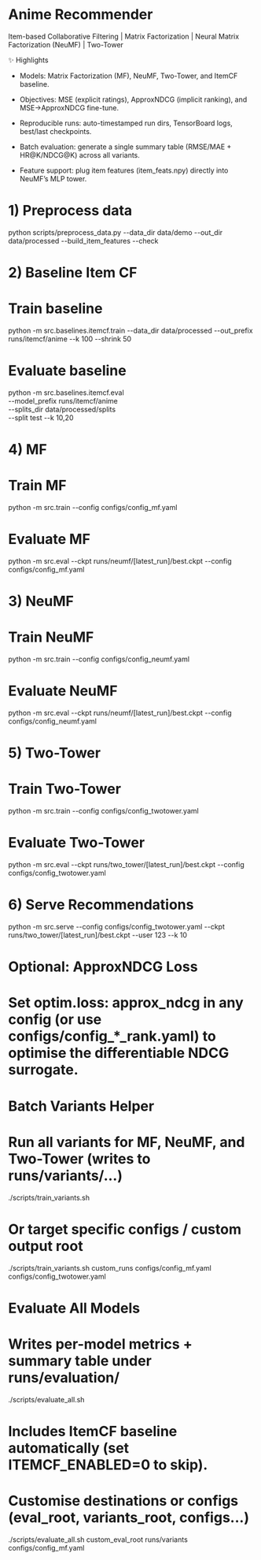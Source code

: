 # Anime Recommender
Item-based Collaborative Filtering | Matrix Factorization | Neural Matrix Factorization (NeuMF) | Two-Tower

✨ Highlights

- Models: Matrix Factorization (MF), NeuMF, Two-Tower, and ItemCF baseline.

- Objectives: MSE (explicit ratings), ApproxNDCG (implicit ranking), and MSE→ApproxNDCG fine-tune.

- Reproducible runs: auto-timestamped run dirs, TensorBoard logs, best/last checkpoints.

- Batch evaluation: generate a single summary table (RMSE/MAE + HR@K/NDCG@K) across all variants.

- Feature support: plug item features (item_feats.npy) directly into NeuMF’s MLP tower.


# 1) Preprocess data
python scripts/preprocess_data.py --data_dir data/demo --out_dir data/processed --build_item_features --check

# 2) Baseline Item CF
# Train baseline
python -m src.baselines.itemcf.train --data_dir data/processed --out_prefix runs/itemcf/anime --k 100 --shrink 50

# Evaluate baseline
python -m src.baselines.itemcf.eval \
  --model_prefix runs/itemcf/anime \
  --splits_dir data/processed/splits \
  --split test --k 10,20

# 4) MF
# Train MF
python -m src.train --config configs/config_mf.yaml

# Evaluate MF
python -m src.eval --ckpt runs/neumf/[latest_run]/best.ckpt --config configs/config_mf.yaml

# 3) NeuMF
# Train NeuMF
python -m src.train --config configs/config_neumf.yaml

# Evaluate NeuMF
python -m src.eval --ckpt runs/neumf/[latest_run]/best.ckpt --config configs/config_neumf.yaml

# 5) Two-Tower
# Train Two-Tower
python -m src.train --config configs/config_twotower.yaml

# Evaluate Two-Tower
python -m src.eval --ckpt runs/two_tower/[latest_run]/best.ckpt --config configs/config_twotower.yaml

# 6) Serve Recommendations
python -m src.serve --config configs/config_twotower.yaml --ckpt runs/two_tower/[latest_run]/best.ckpt --user 123 --k 10

# Optional: ApproxNDCG Loss
# Set optim.loss: approx_ndcg in any config (or use configs/config_*_rank.yaml) to optimise the differentiable NDCG surrogate.

# Batch Variants Helper
# Run all variants for MF, NeuMF, and Two-Tower (writes to runs/variants/...)
./scripts/train_variants.sh

# Or target specific configs / custom output root
./scripts/train_variants.sh custom_runs configs/config_mf.yaml configs/config_twotower.yaml

# Evaluate All Models
# Writes per-model metrics + summary table under runs/evaluation/<timestamp>
./scripts/evaluate_all.sh
# Includes ItemCF baseline automatically (set ITEMCF_ENABLED=0 to skip).
# Customise destinations or configs (eval_root, variants_root, configs...)
./scripts/evaluate_all.sh custom_eval_root runs/variants configs/config_mf.yaml

